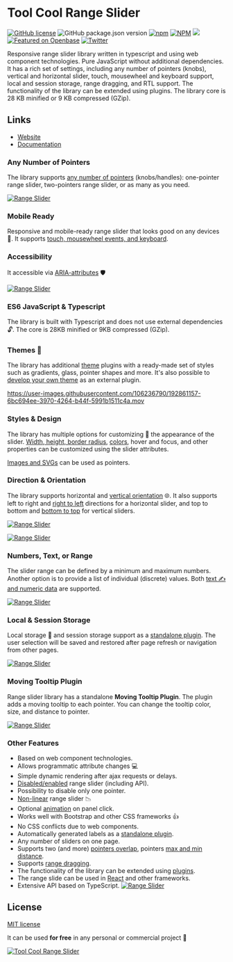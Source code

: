 # Tool Cool Range Slider

[![GitHub license](https://img.shields.io/github/license/toolcool-org/toolcool-range-slider)](https://github.com/toolcool-org/toolcool-range-slider/blob/main/LICENSE)
![GitHub package.json version](https://img.shields.io/github/package-json/v/toolcool-org/toolcool-range-slider)
[![npm](https://img.shields.io/npm/dw/toolcool-range-slider)](https://www.npmjs.com/package/toolcool-range-slider)
[![NPM](https://img.shields.io/badge/npm-range_slider-brightgreen)](https://www.npmjs.com/package/toolcool-range-slider)
[![](https://data.jsdelivr.com/v1/package/npm/toolcool-range-slider/badge)](https://www.jsdelivr.com/package/npm/toolcool-range-slider)
[![Featured on Openbase](https://badges.openbase.com/js/featured/toolcool-range-slider.svg?token=sUaswkA1YmMFk8F+JBWQZoWo4wGL7wZwyIaglD6kAlQ=)](https://openbase.com/js/toolcool-range-slider?utm_source=embedded&amp;utm_medium=badge&amp;utm_campaign=rate-badge)
[![Twitter](https://img.shields.io/twitter/url?style=social&url=https%3A%2F%2Fgithub.com%2Ftoolcool-org%2Ftoolcool-range-slider)](https://twitter.com/intent/tweet?text=Wow:&url=https%3A%2F%2Fgithub.com%2Ftoolcool-org%2Ftoolcool-range-slider)

Responsive range slider library written in typescript and using web component technologies. Pure JavaScript without additional dependencies. It has a rich set of settings, including any number of  pointers (knobs), vertical and horizontal slider, touch, mousewheel and keyboard support, local and session storage, range dragging, and RTL support. The functionality of the library can be extended using plugins. The library core is 28 KB minified or 9 KB compressed (GZip).


## Links
- [Website](https://range-slider.toolcool.org/)
- [Documentation](https://range-slider.toolcool.org/pages/basic-usage.html)


### Any Number of Pointers

The library supports [any number of pointers](https://range-slider.toolcool.org/pages/basic-usage.html) (knobs/handles): 
one-pointer range slider, two-pointers range slider, or as many as you need.

[![Range Slider](https://github.com/toolcool-org/toolcool-range-slider/blob/main/docs/videos/range-slider-1.gif?raw=true)](https://range-slider.toolcool.org/pages/basic-usage.html)


### Mobile Ready 
Responsive and mobile-ready range slider that looks good on any devices :iphone:. 
It supports [touch, mousewheel events, and keyboard](https://range-slider.toolcool.org/pages/touch-and-keyboard-support.html).


### Accessibility
It accessible via [ARIA-attributes](https://range-slider.toolcool.org/pages/accessibility.html) :shield:

[![Range Slider](https://github.com/toolcool-org/toolcool-range-slider/blob/main/docs/videos/range-slider-2.gif?raw=true)](https://range-slider.toolcool.org/pages/accessibility.html)

### ES6 JavaScript & Typescript
The library is built with Typescript and does not use external dependencies :unlock:. The core is 28KB minified or 9KB compressed (GZip).

### Themes :art:

The library has additional [theme](https://range-slider.toolcool.org/pages/themes.html) plugins with a ready-made set of styles such as gradients, glass, pointer shapes and more. It's also possible to [develop your own theme](https://range-slider.toolcool.org/pages/css-themes.html) as an external plugin.

https://user-images.githubusercontent.com/106236790/192861157-6bc694ee-3970-4264-b44f-5991b1511c4a.mov


### Styles & Design
The library has multiple options for customizing :wrench: the appearance of the slider.
[Width, height, border radius](https://range-slider.toolcool.org/pages/width-height-and-border-radius.html), [colors](https://range-slider.toolcool.org/pages/colors.html), hover and focus, and other properties can be customized using the slider attributes.

[Images and SVGs](https://range-slider.toolcool.org/pages/images-and-svgs-as-pointers.html) can be used as pointers.

### Direction & Orientation
The library supports horizontal and [vertical orientation](https://range-slider.toolcool.org/pages/vertical-slider.html) :globe_with_meridians:. It also supports left to right and [right to left](https://range-slider.toolcool.org/pages/right-to-left-support.html) directions for a horizontal slider, and top to bottom and [bottom to top](https://range-slider.toolcool.org/pages/vertical-slider.html) for vertical sliders.

[![Range Slider](https://github.com/toolcool-org/toolcool-range-slider/blob/main/docs/img/readme/1.png?raw=true)](https://range-slider.toolcool.org/pages/list-of-individual-values-and-text-data.html)

[![Range Slider](https://github.com/toolcool-org/toolcool-range-slider/blob/main/docs/videos/range-slider-4.gif?raw=true)](https://range-slider.toolcool.org/pages/vertical-slider.html)

### Numbers, Text, or Range

The slider range can be defined by a minimum and maximum numbers. Another option is to provide a list of individual (discrete) values. Both [text :writing_hand: and numeric data](https://range-slider.toolcool.org/pages/list-of-individual-values-and-text-data.html) are supported.

[![Range Slider](https://github.com/toolcool-org/toolcool-range-slider/blob/main/docs/img/readme/4.png?raw=true)](https://range-slider.toolcool.org/pages/list-of-individual-values-and-text-data.html)

### Local & Session Storage

Local storage :floppy_disk: and session storage support as a [standalone plugin](https://range-slider.toolcool.org/pages/storage.html). The user selection will be saved and restored after page refresh or navigation from other pages.

[![Range Slider](https://github.com/toolcool-org/toolcool-range-slider/blob/main/docs/img/readme/2.png?raw=true)](https://range-slider.toolcool.org/pages/storage.html)

### Moving Tooltip Plugin

Range slider library has a standalone **Moving Tooltip Plugin**. The plugin adds a moving tooltip to each pointer. You can change the tooltip color, size, and distance to pointer.

[![Range Slider](https://github.com/toolcool-org/toolcool-range-slider/blob/main/docs/videos/moving-tooltip.gif?raw=true)](https://range-slider.toolcool.org/pages/moving-tooltip-plugin.html)

### Other Features
- Based on web component technologies.
- Allows programmatic attribute changes :computer:
- Simple dynamic rendering after ajax requests or delays.
- [Disabled/enabled](https://range-slider.toolcool.org/pages/disabled.html) range slider (including API).
- Possibility to disable only one pointer.
- [Non-linear](https://range-slider.toolcool.org/pages/non-linear-step.html) range slider :chart_with_downwards_trend:
- Optional [animation](https://range-slider.toolcool.org/pages/animation.html) on panel click.
- Works well with Bootstrap and other CSS frameworks :+1:
- No CSS conflicts due to web components.
- Automatically generated labels as a [standalone plugin](https://range-slider.toolcool.org/pages/auto-generated-labels.html).
- Any number of sliders on one page.
- Supports two (and more) [pointers overlap](https://range-slider.toolcool.org/pages/pointers-overlap.html), pointers [max and min distance](https://range-slider.toolcool.org/pages/max-and-min-pointers-distance.html).
- Supports [range dragging](https://range-slider.toolcool.org/pages/range-dragging.html).
- The functionality of the library can be extended using [plugins](https://range-slider.toolcool.org/pages/javascript-plugins.html).
- The range slide can be used in [React](https://range-slider.toolcool.org/pages/react-typescript.html) and other frameworks.
- Extensive API based on TypeScript.
[![Range Slider](https://github.com/toolcool-org/toolcool-range-slider/blob/main/docs/img/readme/3.png?raw=true)](https://range-slider.toolcool.org/pages/storage.html)


## License

[MIT license](https://github.com/toolcool-org/toolcool-range-slider/blob/main/LICENSE)

It can be used **for free** in any personal or commercial project :gift: 


[![Tool Cool Range Slider](https://github.com/toolcool-org/toolcool-range-slider/blob/main/examples/img/preview/toolcool-range-slider-preview-2.png?raw=true)](https://github.com/toolcool-org/toolcool-range-slider/blob/main/examples/3-styles.html)

